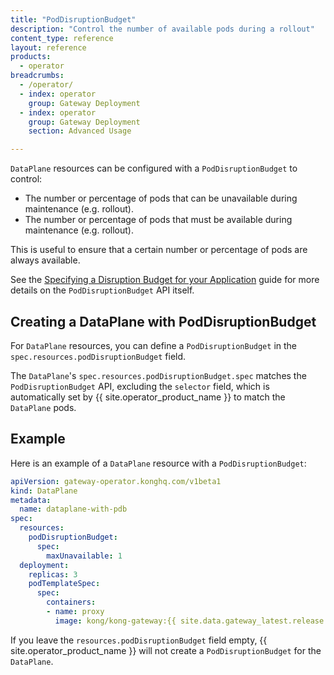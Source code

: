```yaml
---
title: "PodDisruptionBudget"
description: "Control the number of available pods during a rollout"
content_type: reference
layout: reference
products:
  - operator
breadcrumbs:
  - /operator/
  - index: operator
    group: Gateway Deployment
  - index: operator
    group: Gateway Deployment
    section: Advanced Usage

---
```


`DataPlane` resources can be configured with a `PodDisruptionBudget` to control:

- The number or percentage of pods that can be unavailable during maintenance (e.g. rollout).
- The number or percentage of pods that must be available during maintenance (e.g. rollout).

This is useful to ensure that a certain number or percentage of pods are always available.

See the [Specifying a Disruption Budget for your Application](https://kubernetes.io/docs/tasks/run-application/configure-pdb/) guide
for more details on the `PodDisruptionBudget` API itself.

## Creating a DataPlane with PodDisruptionBudget

For `DataPlane` resources, you can define a `PodDisruptionBudget` in the `spec.resources.podDisruptionBudget` field.

The `DataPlane`'s `spec.resources.podDisruptionBudget.spec` matches the `PodDisruptionBudget` API, excluding the `selector` field, which is automatically set by {{ site.operator_product_name }} to match the `DataPlane` pods.

## Example

Here is an example of a `DataPlane` resource with a `PodDisruptionBudget`:

```yaml
apiVersion: gateway-operator.konghq.com/v1beta1
kind: DataPlane
metadata:
  name: dataplane-with-pdb
spec:
  resources:
    podDisruptionBudget:
      spec:
        maxUnavailable: 1
  deployment:
    replicas: 3
    podTemplateSpec:
      spec:
        containers:
        - name: proxy
          image: kong/kong-gateway:{{ site.data.gateway_latest.release }}
```

If you leave the `resources.podDisruptionBudget` field empty, {{ site.operator_product_name }} will not create a `PodDisruptionBudget` for the `DataPlane`.